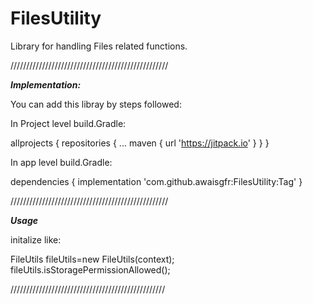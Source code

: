# FilesUtility
Library for handling Files related functions.

//////////////////////////////////////////////////

***Implementation:***

You can add this libray by steps followed:

In Project level build.Gradle:

allprojects {
		repositories {
			...
			maven { url 'https://jitpack.io' }
		}
	}

In app level build.Gradle:

dependencies {
	        implementation 'com.github.awaisgfr:FilesUtility:Tag'
	}

//////////////////////////////////////////////////


***Usage***

initalize like:

FileUtils fileUtils=new FileUtils(context);
fileUtils.isStoragePermissionAllowed();

/////////////////////////////////////////////////
